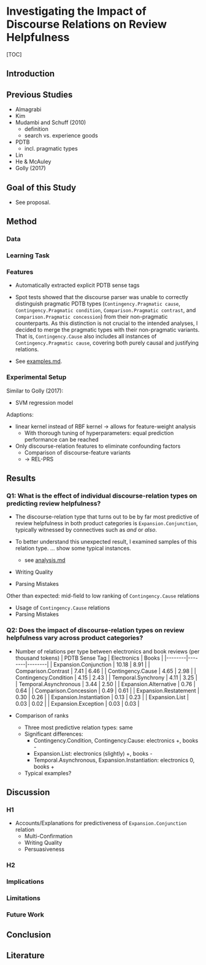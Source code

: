 # Investigating the Impact of Discourse Relations on Review Helpfulness

[TOC]

## Introduction


## Previous Studies

* Almagrabi
* Kim
* Mudambi and Schuff (2010)
	* definition
	* search vs. experience goods
* PDTB
	* incl. pragmatic types
* Lin
* He & McAuley
* Golly (2017)

## Goal of this Study

* See proposal.

## Method

### Data

### Learning Task

### Features

* Automatically extracted explicit PDTB sense tags
* Spot tests showed that the discourse parser was unable to correctly distinguish pragmatic PDTB types (`Contingency.Pragmatic cause`, `Contingency.Pragmatic condition`, `Comparison.Pragmatic contrast`, and `Comparison.Pragmatic concession`) from their non-pragmatic counterparts. As this distinction is not crucial to the intended analyses, I decided to merge the pragmatic types with their non-pragmatic variants. That is, `Contingency.Cause` also includes all instances of `Contingency.Pragmatic cause`, covering both purely causal and justifying relations.

* See [examples.md](examples.md).

### Experimental Setup

Similar to Golly (2017):

* SVM regression model

Adaptions:

* linear kernel instead of RBF kernel → allows for feature-weight analysis
	* With thorough tuning of hyperparameters: equal prediction performance can be reached
* Only discourse-relation features to eliminate confounding factors
	* Comparison of discourse-feature variants
	* → REL-PRS

## Results

### Q1: What is the effect of individual discourse-relation types on predicting review helpfulness?

* The discourse-relation type that turns out to be by far most predictive of review helpfulness in both product categories is `Expansion.Conjunction`, typically witnessed by connectives such as *and* or *also*.

* To better understand this unexpected result, I examined samples of this relation type. ... show some typical instances.
	* see [analysis.md](analysis.md)
* Writing Quality
* Parsing Mistakes

Other than expected: mid-field to low ranking of `Contingency.Cause` relations

* Usage of `Contingency.Cause` relations
* Parsing Mistakes

### Q2: Does the impact of discourse-relation types on review helpfulness vary across product categories?

* Number of relations per type between electronics and book reviews (per thousand tokens)
| PDTB Sense Tag | Electronics | Books |
|--------|--------|--------|
| Expansion.Conjunction  |    10.18 | 8.91 |
| Comparison.Contrast  |       7.41 | 6.46 |
| Contingency.Cause  |         4.65 | 2.98 |
| Contingency.Condition  |     4.15 | 2.43 |
| Temporal.Synchrony  |        4.11 | 3.25 |
| Temporal.Asynchronous  |     3.44 | 2.50 |
| Expansion.Alternative  |     0.76 | 0.64 |
| Comparison.Concession  |     0.49 | 0.61 |
| Expansion.Restatement  |     0.30 | 0.26 |
| Expansion.Instantiation  |   0.13 | 0.23 |
| Expansion.List  |            0.03 | 0.02 |
| Expansion.Exception  |       0.03 | 0.03 |

* Comparison of ranks
	* Three most predictive relation types: same
	* Significant differences:
		* Contingency.Condition, Contingency.Cause: electronics +, books -
		* Expansion.List: electronics (slightly) +, books -
		* Temporal.Asynchronous, Expansion.Instantiation: electronics 0, books +
	* Typical examples?

## Discussion

### H1

* Accounts/Explanations for predictiveness of `Expansion.Conjunction` relation
	* Multi-Confirmation
	* Writing Quality
	* Persuasiveness

### H2

### Implications

### Limitations

### Future Work


## Conclusion


## Literature


